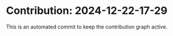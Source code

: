 # Contribution: 2024-12-22-17-29
This is an automated commit to keep the contribution graph active.
